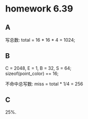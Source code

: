 # homework 6.39

## A
写总数: total = 16 * 16 * 4 = 1024;  

## B
C = 2048, E = 1, B = 32, S = 64;  
sizeof(point_color) == 16;  

不命中总写数: miss = total * 1/4 = 256

## C
25%.  